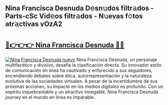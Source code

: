 ## Nina Francisca Desnuda D𝚎sn𝚞dos filtr𝚊dos - Parts-cSc Vid𝚎os filtr𝚊dos - N𝚞evas f𝚘tos atr𝚊ctivas vOzA2

# <h2><a href="http://mb2yxe.tromn.icu/?c=Nina+Francisca+Desnuda">🔗👉👉👉 Nina Francisca Desnuda 🔗🔗</a></h2>

[![Nina Francisca Desnuda nuevo](https://i.imgur.com/pEAQMta.gif)](http://mb2yxe.tromn.icu/?c=Nina+Francisca+Desnuda)
Nina Francisca Desnuda, un personaje multifacético y divisivo, desafía la clasificación directa. Su innovador estilo de comunicación en línea ha cautivado y enfurecido a sus seguidores, encendiendo debates sobre ética, autorrepresentación y la naturaleza evolutiva de las sociedades virtuales. A pesar de la incertidumbre de sus próximas acciones, su impacto en los medios digitales es profundo. Con un espíritu inquebrantable y un atractivo innegable, Nina Francisca Desnuda journey en el mundo en línea es imparable.
